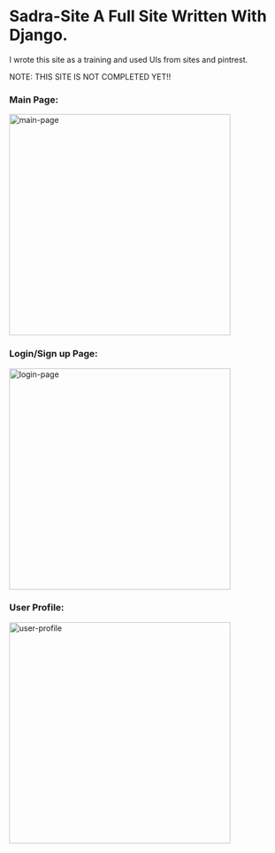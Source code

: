 <!DOCTYPE html>
<html lang="en">
<head>
    <meta charset="UTF-8">
    <meta name="viewport" content="width=device-width, initial-scale=1.0">
</head>
<body>
    <h1>Sadra-Site A Full Site Written With Django.</h1>
    <p>I wrote this site as a training and used UIs from sites and pintrest.</p>
    <p>NOTE: THIS SITE IS NOT COMPLETED YET!!</p>
    <div class="main">
      <div id="div1">
        <h3>Main Page:</h3>
        <img src="https://github.com/KHsadra/sadra-site/assets/166829471/ff8a6963-1132-4e6a-a65d-ce2da6254f3c" alt="main-page" width="400">
      </div>
      <div id="div2">
        <h3>Login/Sign up Page:</h3>
        <img src="https://github.com/KHsadra/sadra-site/assets/166829471/aa884396-4c4c-4610-865a-dd6267f8696d" alt="login-page"  width="400">
      </div>
        <div>
            <h3>User Profile:</h3>
            <img src="https://github.com/user-attachments/assets/2ef00b58-86e2-484d-abd2-418f3d91bf29" alt="user-profile" width="400">
        </div>
    </div>
</body>

